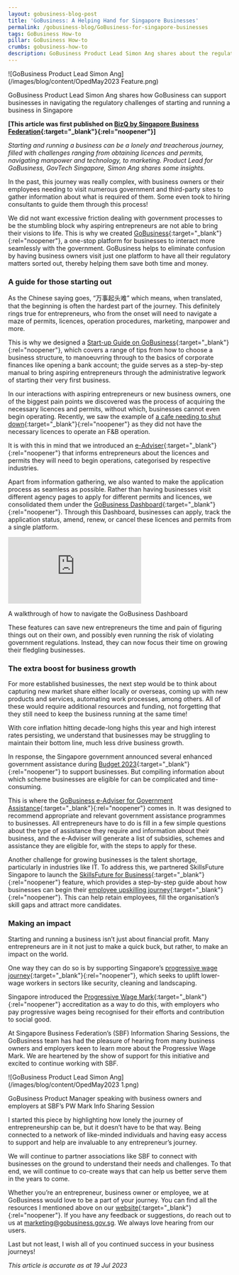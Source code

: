 ```yaml
---
layout: gobusiness-blog-post
title: 'GoBusiness: A Helping Hand for Singapore Businesses'
permalink: /gobusiness-blog/GoBusiness-for-singapore-businesses
tags: GoBusiness How-to
pillar: GoBusiness How-to
crumbs: gobusiness-how-to
description: GoBusiness Product Lead Simon Ang shares about the regulatory challenges businesses in Singapore face and how GoBusiness can help them navigate these challenges.
---
```


![GoBusiness Product Lead Simon Ang](/images/blog/content/OpedMay2023 Feature.png)
<figcaption>GoBusiness Product Lead Simon Ang shares how GoBusiness can support businesses in navigating the regulatory challenges of starting and running a business in Singapore</figcaption>

**[This article was first published on [BizQ by Singapore Business Federation](https://bizq.sbf.org.sg/2023/05/gobusiness-a-helping-hand-for-singapore-businesses/){:target="_blank"}{:rel="noopener"}]**

*Starting and running a business can be a lonely and treacherous journey, filled with challenges ranging from obtaining licences and permits, navigating manpower and technology, to marketing. Product Lead for GoBusiness, GovTech Singapore, Simon Ang shares some insights.*

In the past, this journey was really complex, with business owners or their employees needing to visit numerous government and third-party sites to gather information about what is required of them. Some even took to hiring consultants to guide them through this process!

We did not want excessive friction dealing with government processes to be the stumbling block why aspiring entrepreneurs are not able to bring their visions to life. This is why we created [GoBusiness](https://www.gobusiness.gov.sg/?utm_source=sbf&utm_medium=bizq&utm_campaign=oped-may2023){:target="_blank"}{:rel="noopener"}, a one-stop platform for businesses to interact more seamlessly with the government. GoBusiness helps to eliminate confusion by having business owners visit just one platform to have all their regulatory matters sorted out, thereby helping them save both time and money.

### A guide for those starting out

As the Chinese saying goes, “万事起头难” which means, when translated, that the beginning is often the hardest part of the journey. This definitely rings true for entrepreneurs, who from the onset will need to navigate a maze of permits, licences, operation procedures, marketing, manpower and more.

This is why we designed a [Start-up Guide on GoBusiness](https://www.gobusiness.gov.sg/start-a-business/?src=topnav&utm_source=sbf&utm_medium=bizq&utm_campaign=oped-may2023){:target="_blank"}{:rel="noopener"}, which covers a range of  tips from  how to choose a business structure, to manoeuvring through to the basics of corporate finances like opening a bank account; the guide serves as a step-by-step manual to bring aspiring entrepreneurs through the administrative legwork of starting their very first business.

In our interactions with aspiring entrepreneurs or new business owners, one of the biggest pain points we discovered was the process of acquiring the necessary licences and permits, without which, businesses cannot even begin operating. Recently, we saw the example of [a cafe needing to shut down](https://sg.style.yahoo.com/cafe-limonci-temporarily-closed-12-060026022.html?guccounter=1&guce_referrer=aHR0cHM6Ly93d3cuZ29vZ2xlLmNvbS8&guce_referrer_sig=AQAAALwHdCBxlQf7BhhKjjlPqoycUbbMVVDOPrma_1TCstfXj_yZgwi4C9rCrFN_JJRRMGwdsdgymzYzFqQ2cij4XIRdh6gqgRfS2JNSMXlzFR-Js0EWI8Bhoe0OZ1ZVrGNGAKcwr23X3u83OSq6xQFZoiGeu2WpSviwgcfIZJAV6GQM){:target="_blank"}{:rel="noopener"} as they did not have the necessary licences to operate an F&B operation.

It is with this in mind that we introduced an [e-Adviser](https://www.gobusiness.gov.sg/licences/find-licence-by-sector/?src=eservices_guidesforbiz&utm_source=sbf&utm_medium=bizq&utm_campaign=oped-may2023){:target="_blank"}{:rel="noopener"} that informs entrepreneurs about the licences and permits they will need to begin operations, categorised by respective industries.

Apart from information gathering, we also wanted to make the application process as seamless as possible. Rather than having businesses visit different agency pages to apply for different permits and licences, we consolidated them under the [GoBusiness Dashboard](https://dashboard.gobusiness.gov.sg/login?utm_source=sbf&utm_medium=bizq&utm_campaign=oped-may2023){:target="_blank"}{:rel="noopener"}. Through this  Dashboard, businesses can apply, track the application status, amend, renew, or cancel these licences and permits from a single platform.

<p>
<div class="bp-youtube">
  <iframe title="A walkthrough of how to navigate the GoBusiness Dashboard" src="https://www.youtube.com/embed/d-sh6a-LtBA" frameborder="0" allow="accelerometer; autoplay; encrypted-media; gyroscope; picture-in-picture" allowfullscreen>  </iframe>
</div>
</p>
<figcaption>A walkthrough of how to navigate the GoBusiness Dashboard</figcaption>

These features can save new entrepreneurs the time and pain of figuring things out on their own, and possibly even running the risk of violating government regulations. Instead, they can now focus their time on growing their fledgling businesses.

### The extra boost for business growth

For more established businesses, the next step would be to think about capturing new market share either locally or overseas, coming up with new products and services, automating work processes, among others. All of these would require additional resources and funding, not forgetting that they still need to keep the business running at the same time!

With core inflation hitting decade-long highs this year and high interest rates persisting, we understand that businesses may be struggling to maintain their bottom line, much less drive business growth.

In response, the Singapore government announced several enhanced government assistance during [Budget 2023](https://www.mof.gov.sg/singapore-budget/budget-2023){:target="_blank"}{:rel="noopener"} to support businesses. But compiling information about which scheme businesses are eligible for can be complicated and time-consuming.

This is where the [GoBusiness e-Adviser for Government Assistance](https://eadviser.gobusiness.gov.sg/govassist/?src=about_govassist&utm_source=sbf&utm_medium=bizq&utm_campaign=oped-may2023){:target="_blank"}{:rel="noopener"} comes in. It was designed to recommend appropriate and relevant government assistance programmes to businesses. All entrepreneurs have to do is fill in a few simple questions about the type of assistance they require and information about their business, and the e-Adviser will generate a list of subsidies, schemes and assistance they are eligible for, with the steps to apply for these.

Another challenge for growing businesses is the talent shortage, particularly in industries like IT. To address this, we partnered SkillsFuture Singapore to launch the [SkillsFuture for Business](https://skillsfuture.gobusiness.gov.sg){:target="_blank"}{:rel="noopener"} feature, which provides a step-by-step guide about how businesses can begin their [employee upskilling journey](https://www.gobusiness.gov.sg/gobusiness-blog/overcome-employee-training-challenges-gobusiness?src=home_blog&utm_source=sbf&utm_medium=bizq&utm_campaign=oped-may2023){:target="_blank"}{:rel="noopener"}. This can help retain employees, fill the organisation’s skill gaps and attract more candidates.

### Making an impact

Starting and running a business isn’t just about financial profit. Many entrepreneurs are in it not just to make a quick buck, but rather, to make an impact on the world.

One way they can do so is by supporting Singapore’s [progressive wage journey](https://www.gobusiness.gov.sg/gobusiness-blog/progressive-wage-mark-business-singapore?utm_source=sbf&utm_medium=bizq&utm_campaign=oped-may2023){:target="_blank"}{:rel="noopener"}, which seeks to uplift lower-wage workers in sectors like security, cleaning and landscaping.

Singapore introduced the [Progressive Wage Mark](https://www.gobusiness.gov.sg/accreditation/pwmark/?src=rungrow-pwmark&utm_source=sbf&utm_medium=bizq&utm_campaign=oped-may2023){:target="_blank"}{:rel="noopener"} accreditation as a way to do this, with employers who pay progressive wages being recognised for their efforts and contribution to social good.

At Singapore Business Federation’s (SBF) Information Sharing Sessions, the GoBusiness team has had the pleasure of hearing from many business owners and employers keen to learn more about the Progressive Wage Mark. We are heartened by the show of support for this initiative and excited to continue working with SBF.

![GoBusiness Product Lead Simon Ang](/images/blog/content/OpedMay2023 1.png)
<figcaption>GoBusiness Product Manager speaking with business owners and employers at SBF’s PW Mark Info Sharing Session</figcaption>

I started this piece by highlighting how lonely the journey of entrepreneurship can be, but it doesn’t have to be that way. Being connected to a network of like-minded individuals and having easy access to support and help are invaluable to any entrepreneur’s journey.

We will continue to partner associations like SBF to connect with businesses on the ground to understand their needs and challenges. To that end, we will continue to co-create ways that can help us better serve them in the years to come.

Whether you’re an entrepreneur, business owner or employee, we at GoBusiness would love to be a part of your journey. You can find all the resources I mentioned above on our [website](https://www.gobusiness.gov.sg/?utm_source=sbf&utm_medium=bizq&utm_campaign=oped-may2023){:target="_blank"}{:rel="noopener"}. If you have any feedback or suggestions, do reach out to us at [marketing@gobusiness.gov.sg](mailto:marketing@gobusiness.gov.sg). We always love hearing from our users.

Last but not least, I wish all of you continued success in your business journeys!

<em> This article is accurate as at 19 Jul 2023</em>

